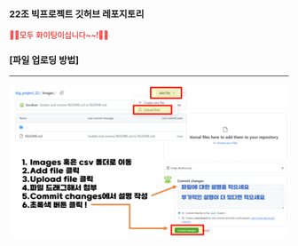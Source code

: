 ### 22조 빅프로젝트 깃허브 레포지토리  

<font color="red">🩵🩵모두 화이팅이십니다~~!🩵🩵</font>

### [파일 업로딩 방법]
--- 
![이미지 설명](https://github.com/SovdLee/final/blob/main/main_readme.png?raw=true)
